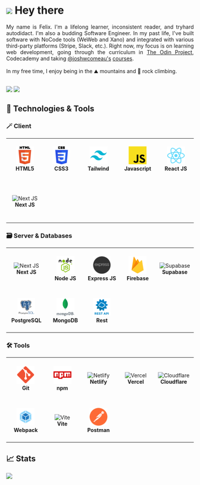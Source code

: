 # <img src="https://media.giphy.com/media/hvRJCLFzcasrR4ia7z/giphy.gif" width="32px"/> Hey there

<div align="justify">
    My name is Felix. I'm a lifelong learner, inconsistent reader, and tryhard autodidact. I'm also a budding Software Engineer. In my past life, I've built software with NoCode tools (WeWeb and Xano) and integrated with various third-party platforms (Stripe, Slack, etc.). Right now, my focus is on learning web development, going through the curriculum in <a href="https://www.theodinproject.com/paths/full-stack-javascript">The Odin Project</a>, Codecademy and taking <a href="https://www.github.com/joshwcomeau">@joshwcomeau's</a> <a href="https://www.joshwcomeau.com/courses/">courses</a>. 
    <br/> <br/>
In my free time, I enjoy being in the ⛰️ mountains and 🧗 rock climbing. 
</div>

<br/><a href="https://www.linkedin.com/in/felixtanhm"><img src="https://img.shields.io/badge/linkedin-%230077B5.svg?&style=for-the-badge&logo=linkedin&logoColor=white" height=25></a>
<a href="mailto:felixtanhm@gmail.com"><img src="https://img.shields.io/badge/Gmail-D14836?style=for-the-badge&logo=gmail&logoColor=white" height=25></a>

## 🔧 Technologies & Tools

<h3>🪄 Client</h3>
<table>
  <tr>
    <td align="center" height="108" width="108">
      <img
        src="./assets/felixtanhm-html5.png"
        width="48"
        height="48"
        alt="HTML5"
      />
      <br /><strong>HTML5</strong>
    </td>
    <td align="center" height="108" width="108">
      <img
        src="./assets/felixtanhm-css3.png"
        width="48"
        height="48"
        alt="CSS3"
      />
      <br /><strong>CSS3</strong>
    </td>
        <td align="center" height="108" width="108">
      <img
        src="./assets/felixtanhm-tailwind.png"
        width="48"
        height="48"
        alt="Tailwind"
      />
      <br /><strong>Tailwind</strong>
    </td>
            <td align="center" height="108" width="108">
      <img
        src="./assets/felixtanhm-javascript.png"
        width="48"
        height="48"
        alt="Javascript"
      />
      <br /><strong>Javascript</strong>
    </td>
    <td align="center" height="108" width="108">
      <img
        src="./assets/felixtanhm-react-js.png"
        width="48"
        height="48"
        alt="React JS"
      />
      <br /><strong>React JS</strong>
    </td>

  </tr>
  <tr>    <td align="center" height="108" width="108">
      <img
        src="https://cdn.jsdelivr.net/gh/devicons/devicon/icons/nextjs/nextjs-original.svg"
        width="48"
        height="48"
        alt="Next JS"
      />
      <br /><strong>Next JS</strong>
    </td>

  </tr>
</table>

<h3>🗃️ Server & Databases</h3>
<table>
  <tr>
    <td align="center" height="108" width="108">
      <img
        src="https://cdn.jsdelivr.net/gh/devicons/devicon/icons/nextjs/nextjs-original.svg"
        width="48"
        height="48"
        alt="Next JS"
      />
      <br /><strong>Next JS</strong>
    </td>
    <td align="center" height="108" width="108">
      <img
        src="./assets/felixtanhm-node-js.png"
        width="48"
        height="48"
        alt="Node JS"
      />
      <br /><strong>Node JS</strong>
    </td>
    <td align="center" height="108" width="108">
      <img
        src="./assets/felixtanhm-express-js.png"
        width="48"
        height="48"
        alt="Express JS"
      />
      <br /><strong>Express JS</strong>
    </td>
    <td align="center" height="108" width="108">
      <img
        src="./assets/felixtanhm-firebase.png"
        width="48"
        height="48"
        alt="Firebase"
      />
      <br /><strong>Firebase</strong>
    </td>
    <td align="center" height="108" width="108">
      <img
        src="https://cdn.jsdelivr.net/gh/devicons/devicon/icons/nextjs/nextjs-original.svg"
        width="48"
        height="48"
        alt="Supabase"
      />
      <br /><strong>Supabase</strong>
    </td>
  </tr>
  <tr>  
    <td align="center" height="108" width="108">
      <img
        src="./assets/felixtanhm-postgres-sql.png"
        width="48"
        height="48"
        alt="PostgreSQL"
      />
      <br /><strong>PostgreSQL</strong>
    </td>
    <td align="center" height="108" width="108">
      <img
        src="./assets/felixtanhm-mongodb.png"
        width="48"
        height="48"
        alt="MongoDB"
      />
      <br /><strong>MongoDB</strong>
    </td>
        </td>
    <td align="center" height="108" width="108">
      <img
        src="./assets/felixtanhm-rest-api.png"
        width="48"
        height="48"
        alt="Rest"
      />
      <br /><strong>Rest</strong>
    </td>
  </tr>
</table>

<h3>🛠️ Tools</h3>
<table>
  <tr>
    <td align="center" height="108" width="108">
      <img
        src="./assets/felixtanhm-git.png"
        width="48"
        height="48"
        alt="Git"
      />
      <br /><strong>Git</strong>
    </td>
        <td align="center" height="108" width="108">
      <img
        src="./assets/felixtanhm-npm.png"
        width="48"
        height="48"
        alt="npm"
      />
      <br /><strong>npm</strong>
    </td>
    <td align="center" height="108" width="108">
      <img
        src="https://cdn.jsdelivr.net/gh/devicons/devicon/icons/tailwindcss/tailwindcss-plain.svg"
        width="48"
        height="48"
        alt="Netlify"
      />
      <br /><strong>Netlify</strong>
    </td>
    <td align="center" height="108" width="108">
      <img
        src="https://cdn.jsdelivr.net/gh/devicons/devicon/icons/react/react-original.svg"
        width="48"
        height="48"
        alt="Vercel"
      />
      <br /><strong>Vercel</strong>
    </td>
    <td align="center" height="108" width="108">
      <img
        src="https://cdn.jsdelivr.net/gh/devicons/devicon/icons/nextjs/nextjs-original.svg"
        width="48"
        height="48"
        alt="Cloudflare"
      />
      <br /><strong>Cloudflare</strong>
    </td>
  </tr>
  <tr>
      <td align="center" height="108" width="108">
      <img
        src="./assets/felixtanhm-webpack.png"
        width="48"
        height="48"
        alt="Webpack"
      />
      <br /><strong>Webpack</strong>
    </td>
    <td align="center" height="108" width="108">
      <img
        src="https://cdn.jsdelivr.net/gh/devicons/devicon/icons/tailwindcss/tailwindcss-plain.svg"
        width="48"
        height="48"
        alt="Vite"
      />
      <br /><strong>Vite</strong>
    </td>
            <td align="center" height="108" width="108">
      <img
        src="./assets/felixtanhm-postman.png"
        width="48"
        height="48"
        alt="Postman"
      />
      <br /><strong>Postman</strong>
    </td>
    </tr>
</table>

## 📈 Stats

<img
  src="https://github-readme-streak-stats.herokuapp.com?user=felixtanhm&theme=dark"
/>
